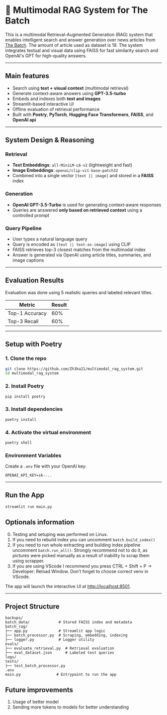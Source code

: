 # 🧠 Multimodal RAG System for The Batch

This is a multimodal Retrieval-Augmented Generation (RAG) system that enables intelligent search and answer generation over news articles from [The Batch](https://www.deeplearning.ai/the-batch/). The amount of article used as dataset is 19. The system integrates textual and visual data using FAISS for fast similarity search and OpenAI's GPT for high-quality answers.

---

## Main features

- Search using **text + visual context** (multimodal retrieval)
- Generate context-aware answers using **GPT-3.5-turbo**
- Embeds and indexes both **text and images**
- Streamlit-based interactive UI
- Offline evaluation of retrieval performance
- Built with **Poetry**, **PyTorch**, **Hugging Face Transformers**, **FAISS**, and **OpenAI api**

---

## System Design & Reasoning

### Retrieval

- **Text Embeddings**: `all-MiniLM-L6-v2` (lightweight and fast)
- **Image Embeddings**: `openai/clip-vit-base-patch32`
- Combined into a single vector `[text || image]` and stored in a **FAISS** index

### Generation

- **OpenAI GPT-3.5-Turbo** is used for generating context-aware responses
- Queries are answered **only based on retrieved context** using a controlled prompt

### Query Pipeline

- User types a natural language query
- Query is encoded as `[text || text-as-image]` using CLIP
- FAISS retrieves top-3 closest matches from the multimodal index
- Answer is generated via OpenAI using article titles, summaries, and image captions

---

## Evaluation Results

Evaluation was done using 5 realistic queries and labeled relevant titles.

| Metric         | Result |
| -------------- | ------ |
| Top-1 Accuracy | 60%    |
| Top-3 Recall   | 60%    |

---

## Setup with Poetry

### 1. Clone the repo

```bash
git clone https://github.com/Zh3ka21/multimodal_rag_system.git
cd multimodal_rag_system
```

### 2. Install Poetry

```bash
pip install poetry
```

### 3. Install dependencies

```bash
poetry install
```

### 4. Activate the virtual environment

```bash
poetry shell
```

### Environment Variables

Create a `.env` file with your OpenAI key:

```env
OPENAI_API_KEY=sk-...
```

---

## Run the App

```bash
streamlit run main.py
```

## Optionals information

0. Testing and setuping was performed on Linux.
1. If you need to rebuild index you can uncomment `batch.build_index()`
2. If you need to run whole extracting and building index pipeline uncomment `batch.run_all()`. Strongly recommend not to do it, as pictures were picked manually as a result of inability to scrap them using scrapper.
3. If you are using VScode I recommend you press CTRL + Shift + P -> Developer: Reload Window. Don't forget to choose correct venv in VScode.

The app will launch the interactive UI at <http://localhost:8501>.

---

## Project Structure

```
backups/
batch_data/             # Stored FAISS index and metadata
batch_rag/
├── app.py              # Streamlit app logic
├── batch_processor.py  # Scraping, embedding, indexing
├── logger.py           # Logger utility
evals/
├── evaluate_retrieval.py  # Retrieval evaluation
├── eval_dataset.json      # Labeled test queries
logs/
tests/
├── test_batch_processor.py
.env
main.py                # Entrypoint to run the app
```

## Future improvements

1. Usage of better model
2. Sending more tokens to models for better understanding
